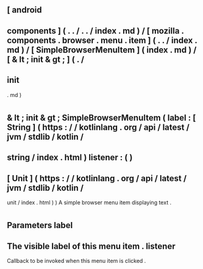 [
android
-
components
]
(
.
.
/
.
.
/
index
.
md
)
/
[
mozilla
.
components
.
browser
.
menu
.
item
]
(
.
.
/
index
.
md
)
/
[
SimpleBrowserMenuItem
]
(
index
.
md
)
/
[
&
lt
;
init
&
gt
;
]
(
.
/
-
init
-
.
md
)
#
&
lt
;
init
&
gt
;
SimpleBrowserMenuItem
(
label
:
[
String
]
(
https
:
/
/
kotlinlang
.
org
/
api
/
latest
/
jvm
/
stdlib
/
kotlin
/
-
string
/
index
.
html
)
listener
:
(
)
-
>
[
Unit
]
(
https
:
/
/
kotlinlang
.
org
/
api
/
latest
/
jvm
/
stdlib
/
kotlin
/
-
unit
/
index
.
html
)
)
A
simple
browser
menu
item
displaying
text
.
#
#
#
Parameters
label
-
The
visible
label
of
this
menu
item
.
listener
-
Callback
to
be
invoked
when
this
menu
item
is
clicked
.
